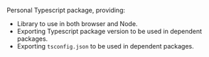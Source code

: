 Personal Typescript package, providing:

- Library to use in both browser and Node.
- Exporting Typescript package version to be used in dependent packages.
- Exporting `tsconfig.json` to be used in dependent packages.
